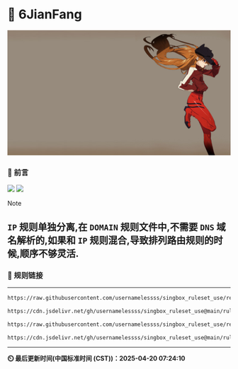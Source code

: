 
# 🧸 6JianFang
![](https://raw.githubusercontent.com/usernamelessss/picture-bed/main/images/202504042256831.jpg)
### 📣 前言
![](https://shields.io/badge/-移除重复规则-ff69b4) ![](https://shields.io/badge/-IP&nbsp;规则单独存放不与&nbsp;DOMAIN&nbsp;等混合-green)
> [!NOTE]
**`IP` 规则单独分离,在 `DOMAIN` 规则文件中,不需要 `DNS` 域名解析的,如果和 `IP` 规则混合,导致排列路由规则的时候,顺序不够灵活.**
---

###  🔗 规则链接
---

```url
https://raw.githubusercontent.com/usernamelessss/singbox_ruleset_use/refs/heads/main/rule/6JianFang/6JianFang_No_IP.json
```

```url
https://cdn.jsdelivr.net/gh/usernamelessss/singbox_ruleset_use@main/rule/6JianFang/6JianFang_No_IP.json
```

```url
https://raw.githubusercontent.com/usernamelessss/singbox_ruleset_use/refs/heads/main/rule/6JianFang/6JianFang_No_IP.srs
```

```url
https://cdn.jsdelivr.net/gh/usernamelessss/singbox_ruleset_use@main/rule/6JianFang/6JianFang_No_IP.srs
```

---
**⏲️ 最后更新时间(中国标准时间 (CST))：2025-04-20 07:24:10**